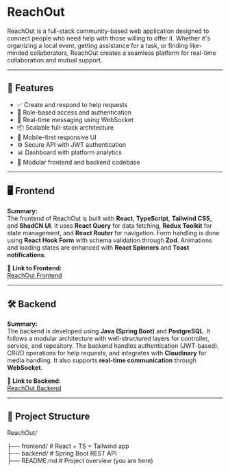 # ReachOut

ReachOut is a full-stack community-based web application designed to connect people who need help with those willing to offer it. Whether it's organizing a local event, getting assistance for a task, or finding like-minded collaborators, ReachOut creates a seamless platform for real-time collaboration and mutual support.

---

## 🌟 Features

- ✅ Create and respond to help requests
- 🧠 Role-based access and authentication
- 💬 Real-time messaging using WebSocket
- 📦 Scalable full-stack architecture
- 📱 Mobile-first responsive UI
- ⚙️ Secure API with JWT authentication
- 📊 Dashboard with platform analytics
- 🧩 Modular frontend and backend codebase

---

## 🖥️ Frontend

**Summary:**  
The frontend of ReachOut is built with **React**, **TypeScript**, **Tailwind CSS**, and **ShadCN UI**. It uses **React Query** for data fetching, **Redux Toolkit** for state management, and **React Router** for navigation. Form handling is done using **React Hook Form** with schema validation through **Zod**. Animations and loading states are enhanced with **React Spinners** and **Toast notifications**.

**🔗 Link to Frontend:**  
[ReachOut Frontend](./frontend)

---

## 🛠️ Backend

**Summary:**  
The backend is developed using **Java (Spring Boot)** and **PostgreSQL**. It follows a modular architecture with well-structured layers for controller, service, and repository. The backend handles authentication (JWT-based), CRUD operations for help requests, and integrates with **Cloudinary** for media handling. It also supports **real-time communication** through **WebSocket**.

**🔗 Link to Backend:**  
[ReachOut Backend](./backend)

---

## 📁 Project Structure

ReachOut/

├── frontend/ # React + TS + Tailwind app  
├── backend/ # Spring Boot REST API  
├── README.md # Project overview (you are here)
